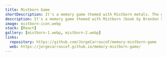 ```yaml
---
title: Mistborn Game
shortDescription: It's a memory game themed with Mistborn metals. The game consist in clicking on every symbol, avoiding to click on the same twice.
description: It's a memory game themed with Mistborn (book by Brandon Sanderson) metals. The goal was to learn to manage the state and the components. The game consist in clicking on every symbol, avoiding to click on the same twice. Every time you click on a symbol, the board shuffles. It has a counter to keep track of your score. The maximum score is 16.
image: mistborn-icon.webp
stack: [React]
gallery: [mistborn-1.webp, mistborn-2.webp]
links:
  repository: https://github.com/JorgeCarrascoF/memory-mistborn-game
  web: https://jorgecarrascof.github.io/memory-mistborn-game/
---
```

